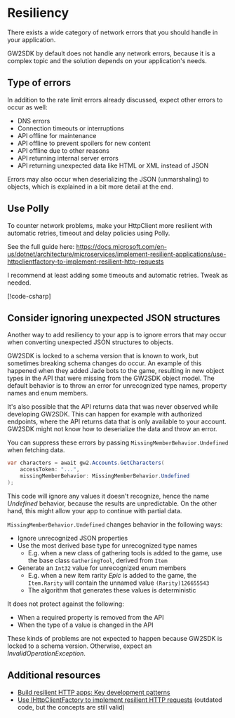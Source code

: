 # Resiliency

There exists a wide category of network errors that you should handle in your application.

GW2SDK by default does not handle any network errors, because it is a complex topic and the solution depends on your application's needs.

## Type of errors

In addition to the rate limit errors already discussed, expect other errors to occur as well:

- DNS errors
- Connection timeouts or interruptions
- API offline for maintenance
- API offline to prevent spoilers for new content
- API offline due to other reasons
- API returning internal server errors
- API returning unexpected data like HTML or XML instead of JSON

Errors may also occur when deserializing the JSON (unmarshaling) to objects, which is explained in a bit more detail at the end.

## Use Polly

To counter network problems, make your HttpClient more resilient with automatic retries, timeout and delay policies using Polly.

See the full guide here: <https://docs.microsoft.com/en-us/dotnet/architecture/microservices/implement-resilient-applications/use-httpclientfactory-to-implement-resilient-http-requests>

I recommend at least adding some timeouts and automatic retries. Tweak as needed.

[!code-csharp[](../../samples/PollyUsage/Program.cs)]

## Consider ignoring unexpected JSON structures

Another way to add resiliency to your app is to ignore errors that may occur when converting unexpected JSON structures to objects.

GW2SDK is locked to a schema version that is known to work, but sometimes breaking schema changes do occur. An example of this happened when they added Jade bots to the game, resulting in new object types in the API that were missing from the GW2SDK object model. The default behavior is to throw an error for unrecognized type names, property names and enum members.

It's also possible that the API returns data that was never observed while developing GW2SDK. This can happen for example with authorized endpoints, where the API returns data that is only available to your account. GW2SDK might not know how to deserialize the data and throw an error.

You can suppress these errors by passing `MissingMemberBehavior.Undefined` when fetching data.

``` csharp
var characters = await gw2.Accounts.GetCharacters(
    accessToken: "...",
    missingMemberBehavior: MissingMemberBehavior.Undefined
);
```

This code will ignore any values it doesn't recognize, hence the name _Undefined_ behavior, because the results are unpredictable. On the other hand, this might allow your app to continue with partial data.

`MissingMemberBehavior.Undefined` changes behavior in the following ways:

- Ignore unrecognized JSON properties
- Use the most derived base type for unrecognized type names
  - E.g. when a new class of gathering tools is added to the game, use the base class `GatheringTool`, derived from `Item`
- Generate an `Int32` value for unrecognized enum members
  - E.g. when a new item rarity _Epic_ is added to the game, the `Item.Rarity` will contain the unnamed value `(Rarity)126655543`
  - The algorithm that generates these values is deterministic

It does not protect against the following:

- When a required property is removed from the API
- When the type of a value is changed in the API

These kinds of problems are not expected to happen because GW2SDK is locked to a schema version. Otherwise, expect an _InvalidOperationException_.

## Additional resources

- [Build resilient HTTP apps: Key development patterns](https://learn.microsoft.com/en-us/dotnet/core/resilience/http-resilience)
- [Use IHttpClientFactory to implement resilient HTTP requests](https://learn.microsoft.com/en-us/dotnet/architecture/microservices/implement-resilient-applications/use-httpclientfactory-to-implement-resilient-http-requests) (outdated code, but the concepts are still valid)
